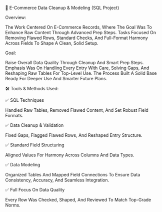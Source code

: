 🛒 E-Commerce Data Cleanup & Modeling (SQL Project)

Overview:

The Work Centered On E-Commerce Records, Where The Goal Was To Enhance Raw Content Through Advanced Prep Steps. Tasks Focused On Removing Flawed Rows, Standard Checks, And Full-Format Harmony Across Fields To Shape A Clean, Solid Setup.


Goal:

Raise Overall Data Quality Through Cleanup And Smart Prep Steps. Emphasis Was On Handling Every Entry With Care, Solving Gaps, And Reshaping Raw Tables For Top-Level Use. The Process Built A Solid Base Ready For Deeper Use And Smarter Future Plans.


🛠️ Tools & Methods Used:

✅ SQL Techniques

Handled Raw Tables, Removed Flawed Content, And Set Robust Field Formats.

✅ Data Cleanup & Validation

Fixed Gaps, Flagged Flawed Rows, And Reshaped Entry Structure.

✅ Standard Field Structuring

Aligned Values For Harmony Across Columns And Data Types.

✅ Data Modeling

Organized Tables And Mapped Field Connections To Ensure Data Consistency, Accuracy, And Seamless Integration.

✅ Full Focus On Data Quality

Every Row Was Checked, Shaped, And Reviewed To Match Top-Grade Norms.


